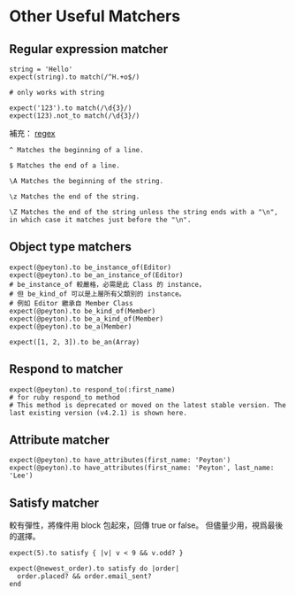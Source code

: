 # Other Useful Matchers

## Regular expression matcher

```
string = 'Hello'
expect(string).to match(/^H.+o$/)

# only works with string

expect('123').to match(/\d{3}/)
expect(123).not_to match(/\d{3}/)
```

補充： [regex](http://ruby-doc.com/docs/ProgrammingRuby/html/language.html#UJ)

```
^ Matches the beginning of a line.

$ Matches the end of a line.

\A Matches the beginning of the string.

\z Matches the end of the string.

\Z Matches the end of the string unless the string ends with a "\n", in which case it matches just before the "\n".
```

## Object type matchers

```
expect(@peyton).to be_instance_of(Editor)
expect(@peyton).to be_an_instance_of(Editor)
# be_instance_of 較嚴格，必需是此 Class 的 instance，
# 但 be_kind_of 可以是上層所有父類別的 instance。
# 例如 Editor 繼承自 Member Class
expect(@peyton).to be_kind_of(Member)
expect(@peyton).to be_a_kind_of(Member)
expect(@peyton).to be_a(Member)

expect([1, 2, 3]).to be_an(Array)
```

## Respond to matcher

```
expect(@peyton).to respond_to(:first_name)
# for ruby respond_to method
# This method is deprecated or moved on the latest stable version. The last existing version (v4.2.1) is shown here.
```

## Attribute matcher

```
expect(@peyton).to have_attributes(first_name: 'Peyton')
expect(@peyton).to have_attributes(first_name: 'Peyton', last_name: 'Lee')
```

## Satisfy matcher

較有彈性，將條件用 block 包起來，回傳 true or false。
但儘量少用，視爲最後的選擇。

```
expect(5).to satisfy { |v| v < 9 && v.odd? }

expect(@newest_order).to satisfy do |order|
  order.placed? && order.email_sent?
end
```
